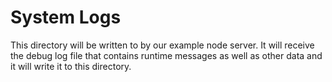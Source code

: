 # System Logs

This directory will be written to by our example node server. It will receive the debug log file that contains runtime messages as well as other data and it will write it to this directory.
